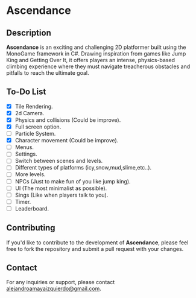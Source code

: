 # Ascendance

## Description
**Ascendance** is an exciting and challenging 2D platformer built using the MonoGame framework in C#. Drawing inspiration from games like Jump King and Getting Over It, it offers players an intense, physics-based climbing experience where they must navigate treacherous obstacles and pitfalls to reach the ultimate goal.

## To-Do List
- [x] Tile Rendering.
- [x] 2d Camera.
- [x] Physics and collisions (Could be improve).
- [x] Full screen option.
- [ ] Particle System.
- [x] Character movement (Could be improve).
- [ ] Menus.
- [ ] Settings.
- [ ] Switch between scenes and levels.
- [ ] Different types of platforms (icy,snow,mud,slime,etc..).
- [ ] More levels.
- [ ] NPCs (Just to make fun of you like jump king).
- [ ] UI (The most minimalist as possible).
- [ ] Sings (Like when players talk to you).
- [ ] Timer.
- [ ] Leaderboard.

## Contributing
If you'd like to contribute to the development of **Ascendance**, please feel free to fork the repository and submit a pull request with your changes.

## Contact
For any inquiries or support, please contact alejandroamayaizquierdo@gmail.com.
